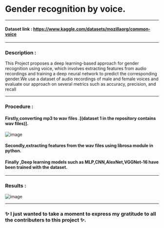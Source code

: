 
# Gender recognition by voice.
----------------------------------------------------------------------------------
#### Dataset link : https://www.kaggle.com/datasets/mozillaorg/common-voice

--------------------------------------------------------------------------------------
### Description : 

This Project proposes a deep learning-based
approach for gender recognition using voice, which 
involves extracting features from audio recordings and
training a deep neural network to predict the corresponding 
gender.We use a dataset of audio recordings of 
male and female voices and evaluate our approach on several metrics such as accuracy, precision, 
and recall
              
-----------------------------------------------------------------------------------------------
### Procedure :

#### Firstly,converting mp3 to wav files .[(dataset 1  in the repository contains wav files)].

![image](https://user-images.githubusercontent.com/91651103/225900277-c2d8e3ba-ee39-46a4-9daa-6b746058b879.png)


#### Secondly,extracting features from the wav files using librosa module in python.

#### Finally ,Deep learning models such as MLP,CNN,AlexNet,VGGNet-16 have been trained with the dataset.

-----------------------------------------------------------------------------------------------------------

### Results :

![image](https://user-images.githubusercontent.com/91651103/225902858-bae60ed1-ac5c-4f4e-88fa-14cc85907021.png)

----------------------------------------------------------------------------------------------------------------

### ✨ I just wanted to take a moment to express my gratitude to all the contributers to this project ✨.





 
